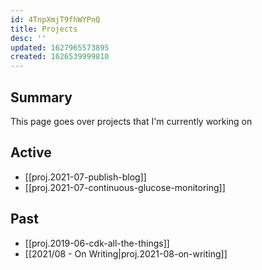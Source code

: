 ```yaml
---
id: 4TnpXmjT9fhWYPnQ
title: Projects
desc: ''
updated: 1627965573895
created: 1626539999810
---
```


## Summary

This page goes over projects that I'm currently working on 


## Active
- [[proj.2021-07-publish-blog]]
- [[proj.2021-07-continuous-glucose-monitoring]]

## Past
- [[proj.2019-06-cdk-all-the-things]]
- [[2021/08 - On Writing|proj.2021-08-on-writing]]